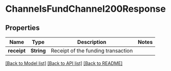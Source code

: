 # ChannelsFundChannel200Response

## Properties

| Name        | Type       | Description                        | Notes |
| ----------- | ---------- | ---------------------------------- | ----- |
| **receipt** | **String** | Receipt of the funding transaction |

[[Back to Model list]](../README.md#documentation-for-models) [[Back to API list]](../README.md#documentation-for-api-endpoints) [[Back to README]](../README.md)
